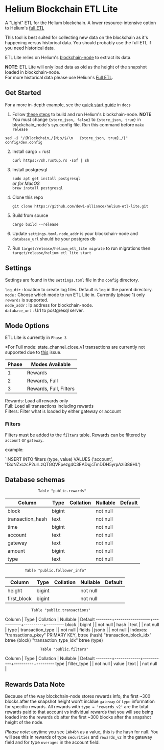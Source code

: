 # Helium Blockchain ETL Lite

A "Light" ETL for the Helium blockchain. A lower resource-intensive option to Helium's [full ETL](https://github.com/helium/blockchain-etl/)

This tool is best suited for collecting new data on the blockchain as it's happening versus historical data. You should probably use the full ETL if you need historical data.

ETL Lite relies on Helium's [blockchain-node]() to extract its data.

**NOTE**: ETL Lite will only load data as old as the height of the snapshot loaded in blockchain-node.  
For more historical data please use Helium's [Full ETL](https://github.com/helium/blockchain-etl/).

## Get Started

For a more in-depth example, see the [quick start guide](https://github.com/dewi-alliance/helium-etl-lite/blob/main/docs/quick-start.md) in `docs`

1. Follow [these steps](https://github.com/helium/blockchain-node#developer-usage) to build and run Helium's blockchain-node. 
**NOTE** You must change `{store_json, false}` to `{store_json, true}` in blockchain_node's sys.config file. Run this command before `make release`

  `sed -i "/{blockchain,/{N;s/$/\n   {store_json, true},/}" config/dev.config`
  
2. Install cargo + rust 
   
   `curl https://sh.rustup.rs -sSf | sh`

3. Install postgresql
   
   `sudo apt get install postgresql`  
   *or for MacOS*  
   `brew install postgresql`

4. Clone this repo

   `git clone https://github.com/dewi-alliance/helium-etl-lite.git`

5. Build from source

   `cargo build --release`

6. Update `settings.toml`. `node_addr` is your blockchain-node and `database_url` should be your postgres db
7. Run `target/release/helium_etl_lite migrate` to run migrations then `target/release/helium_etl_lite start`

## Settings
Settings are found in the `settings.toml` file in the `config` directory.

`log_dir` : location to create log files. Default is `log` in the parent directory.  
`mode`    : Choose which mode to run ETL Lite in. Currently (phase 1) only `rewards` is supported.  
`node_addr` : Ip address for blockchain-node.  
`database_url` : Url to postgresql server. 

## Mode Options
ETL Lite is currently in `Phase 3`

*For Full mode: state_channel_close_v1 transactions are currently not supported due to [this](https://github.com/dewi-alliance/helium-jsonrpc-rs/issues/8) issue. 


| Phase     | Modes Available				 |
| --------- | ---------------------- |
| 1         | Rewards   						 |
| 2         | Rewards, Full 				 |
| 3         | Rewards, Full, Filters | 

Rewards: Load all rewards only  
Full: Load all transactions including rewards  
Filters: Filter what is loaded by either gateway or account

### Filters
Filters must be added to the `filters` table. Rewards can be filtered by `account` or `gateway`.

example:

`INSERT INTO filters (type, value) VALUES ('account', '13oNZxczcP2urLzQTGQVFpezg4C3EADqjcTmDDH5yrpAzi389HL')

## Database schemas
                   Table "public.rewards"
|     Column      |  Type  | Collation | Nullable | Default |
|-----------------|--------|-----------|----------|---------|
|block            | bigint |           | not null |
|transaction_hash | text   |           | not null |
|time             | bigint |           | not null |
|account          | text   |           | not null |
|gateway          | text   |           | not null |
|amount           | bigint |           | not null |
|type             | text   |           | not null |

             Table "public.follower_info"
|  Column    |  Type  | Collation | Nullable | Default |
|------------|--------|-----------|----------|---------|
|height      | bigint |           | not null |
|first_block | bigint |           | not null |

                Table "public.transactions"
 Column |       Type       | Collation | Nullable | Default
--------+------------------+-----------+----------+---------
 block  | bigint           |           | not null |
 hash   | text             |           | not null |
 type   | transaction_type |           | not null |
 fields | jsonb            |           | not null |
Indexes:
    "transactions_pkey" PRIMARY KEY, btree (hash)
    "transaction_block_idx" btree (block)
    "transaction_type_idx" btree (type)

                    Table "public.filters"
 Column |    Type     | Collation | Nullable | Default
--------+-------------+-----------+----------+---------
 type   | filter_type |           | not null |
 value  | text        |           | not null |

## Rewards Data Note
Because of the way blockchain-node stores rewards info, the first ~300 blocks after the snapshot height won't incldue `gateway` or `type` information for specific rewards. All rewards with `type = 'rewards_v2'` are the total rewards paid to that account vs individual rewards that you will see being loaded into the rewards db after the first ~300 blocks after the snapshot height of the node.

*Please note*: anytime you see `1Wh4bh` as a value, this is the hash for null. You will see this in rewards of type `securities` and `rewards_v2` in the gateway field and for type `overages` in the account field. 